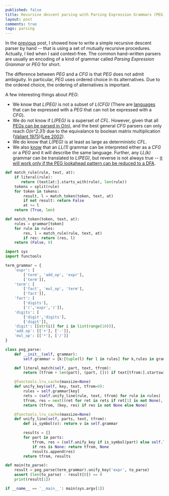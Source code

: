 ```yaml
---
published: false
title: Recursive descent parsing with Parsing Expression Grammars (PEG)
layout: post
comments: true
tags: parsing
---
```


In the [previous](/2018/09/05/top-down-parsing/) post, I showed how to write a simple recursive descent parser by hand -- that is using a set of mutually recursive procedures. Actually, I lied when I said context-free. The common hand-written parsers are usually an encoding of a kind of grammar called _Parsing Expression Grammar_ or _PEG_ for short.

The difference between _PEG_ and a _CFG_ is that _PEG_ does not admit ambiguity. In particular, _PEG_ uses ordered choice in its alternatives. Due to the ordered choice, the ordering of alternatives is important.

A few interesting things about _PEG_:
* We know that _L(PEG)_ is not a subset of _L(CFG)_ (There are [languages](https://stackoverflow.com/a/46743864/1420407) that can be expressed with a _PEG_ that can not be expressed with a _CFG_).
* We do not know if _L(PEG)_ is a superset of _CFL_. However, given that all [PEGs can be parsed in O(n)](https://en.wikipedia.org/wiki/Parsing_expression_grammar), and the best general _CFG_ parsers can only reach _O(n^2.31)_ due to the equivalance to boolean matrix multiplication ([Valiant 1975](/references#valiant1975general))([Lee 2002](/references#lee2002fast)). 
* We do know that _L(PEG)_ is at least as large as deterministic _CFL_.
* We also [know](https://arxiv.org/pdf/1304.3177.pdf) that an _LL(1)_ grammar can be interpreted either as a _CFG_ or a _PEG_ and it will describe the same language. Further, any _LL(k)_ grammar can be translated to _L(PEG)_, but reverse is not always true -- [it will work only if the PEG lookahead pattern can be reduced to a DFA](https://stackoverflow.com/a/46743864/1420407).


```python
def match_rule(rule, text, at):
    if literal(rule):
       return (text[at:].starts_with(rule), len(rule))
    tokens = split(rule)
    for token in tokens:
        result, l = match_token(token, text, at)
        if not result: return False
        at += l
    return (True, len)

def match_token(token, text, at):
    rules = grammar[token]
    for rule in rules:
        res, l = match_rule(rule, text, at)
        if res: return (res, l)
    return (False, 0)
```


```python
import sys
import functools

term_grammar = {
    'expr': [
        ['term', 'add_op', 'expr'],
        ['term']],
    'term': [
        ['fact', 'mul_op', 'term'],
        ['fact']],
    'fact': [
        ['digits'],
        ['(','expr',')']],
    'digits': [
        ['digit','digits'],
        ['digit']],
    'digit': [[str(i)] for i in list(range(10))],
    'add_op': [['+'], ['-']],
    'mul_op': [['*'], ['/']]
}

class peg_parse:
    def __init__(self, grammar):
        self.grammar = {k:[tuple(l) for l in rules] for k,rules in grammar.items()}

    def literal_match(self, part, text, tfrom):
        return (tfrom + len(part), (part, [])) if text[tfrom:].startswith(part) else (tfrom, None)

    @functools.lru_cache(maxsize=None)
    def unify_key(self, key, text, tfrom=0):
        rules = self.grammar[key]
        rets = (self.unify_line(rule, text, tfrom) for rule in rules)
        tfrom, res = next((ret for ret in rets if ret[1] is not None), (tfrom, None))
        return (tfrom, (key, res) if res is not None else None)

    @functools.lru_cache(maxsize=None)
    def unify_line(self, parts, text, tfrom):
        def is_symbol(v): return v in self.grammar

        results = []
        for part in parts:
            tfrom, res = (self.unify_key if is_symbol(part) else self.literal_match)(part, text, tfrom)
            if res is None: return tfrom, None
            results.append(res)
        return tfrom, results

def main(to_parse):
    result = peg_parse(term_grammar).unify_key('expr', to_parse)
    assert (len(to_parse) - result[0]) == 0
    print(result[1])

if __name__ == '__main__': main(sys.argv[1])
```
